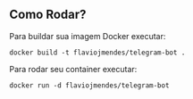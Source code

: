 ## Como Rodar?

Para buildar sua imagem Docker executar:

```
docker build -t flaviojmendes/telegram-bot .
```

Para rodar seu container executar:

```
docker run -d flaviojmendes/telegram-bot
```